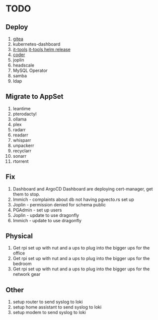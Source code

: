 # TODO

## Deploy

1. [gitea](https://github.com/elcattivo66/home-ops/blob/main/kubernetes/main/apps/default/gitea/app/helmrelease.yaml)
1. kubernetes-dashboard
1. [it-tools](https://github.com/CorentinTh/it-tools?tab=readme-ov-file) [it-tools helm release](https://github.com/ahinko/home-ops/blob/main/kubernetes/main/apps/dev/it-tools/app/helm-release.yaml)
1. [coder](https://coder.com/docs/install/kubernetes)
1. joplin
1. headscale
1. MySQL Operator
1. samba
1. ldap

## Migrate to AppSet

1. leantime
1. pterodactyl
1. ollama
1. plex
1. radarr
1. readarr
1. whisparr
1. unpackerr
1. recyclarr
1. sonarr
1. rtorrent

## Fix

1. Dashboard and ArgoCD Dashboard are deploying cert-manager, get them to stop.
1. Immich - complaints about db not having pgvecto.rs set up
1. Joplin - permission denied for schema public
1. PGAdmin - set up users
1. Joplin - update to use dragonfly
1. Immich - update to use dragonfly

## Physical

1. Get rpi set up with nut and a ups to plug into the bigger ups for the office
1. Get rpi set up with nut and a ups to plug into the bigger ups for the bedroom
1. Get rpi set up with nut and a ups to plug into the bigger ups for the network gear

## Other

1. setup router to send syslog to loki
1. setup home assistant to send syslog to loki
1. setup modem to send syslog to loki
